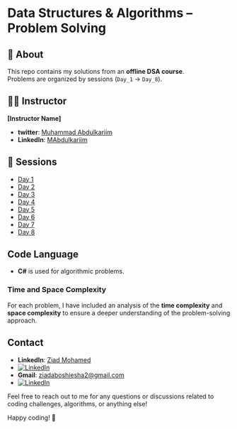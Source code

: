 # Data Structures & Algorithms – Problem Solving  

## 📌 About  
This repo contains my solutions from an **offline DSA course**.  
Problems are organized by sessions (`Day_1` → `Day_8`).  

## 👨‍🏫 Instructor  
**[Instructor Name]**  
- **twitter**: [Muhammad Abdulkariim](https://www.linkedin.com/in/makariim/)
- **LinkedIn**: [MAbdulkariim](https://x.com/MAbdulkariim?t=ycdm6AG5pCpqtOyVaGSRUg&s=09)

  
## 📂 Sessions  
- [Day 1](./Day_1)  
- [Day 2](./Day_2)  
- [Day 3](./Day_3)  
- [Day 4](./Day_4)  
- [Day 5](./Day_5)  
- [Day 6](./Day_6)  
- [Day 7](./Day_7)  
- [Day 8](./Day_8)  



  
## Code Language

- **C#** is used for algorithmic problems.

### Time and Space Complexity

For each problem, I have included an analysis of the **time complexity** and **space complexity** to ensure a deeper understanding of the problem-solving approach.


## Contact

- **LinkedIn**: [Ziad Mohamed](https://www.linkedin.com/in/ziad-mohamed-029b69281/)
- [![LinkedIn](https://img.icons8.com/color/48/000000/linkedin.png)](https://www.linkedin.com/in/ziad-mohamed-029b69281/)
- **Gmail**: ziadaboshiesha2@gmail.com
- [![LinkedIn](https://img.icons8.com/color/48/000000/gmail.png)](mailto:ziadaboshiesha2@gmail.com)



Feel free to reach out to me for any questions or discussions related to coding challenges, algorithms, or anything else!



  


Happy coding! 🚀

